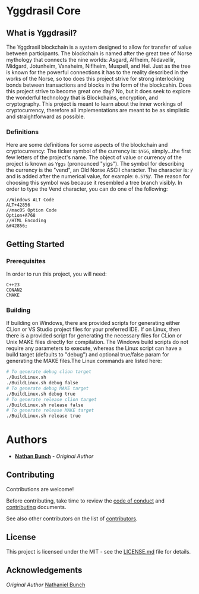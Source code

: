 # Yggdrasil Core
## What is Yggdrasil?
The Yggdrasil blockchain is a system designed to allow for transfer of value between participants. The blockchain is named after the great tree of Norse mythology that connects the nine worlds: Asgard, Alfheim, Nidavellir, Midgard, Jotunheim, Vanaheim, Niflheim, Muspell, and Hel. Just as the tree is known for the powerful connections it has to the reality described in the works of the Norse, so too does this project strive for strong interlocking bonds between transactions and blocks in the form of the blockcahin. Does this project strive to become great one day? No, but it does seek to explore the wonderful technology that is Blockchains, encryption, and cryptography. This project is meant to learn about the inner workings of cryptocurrency, therefore all implementations are meant to be as simplistic and straightforward as possible.
### Definitions
Here are some definitions for some aspects of the blockchain and cryptocurrency: The ticker symbol of the currency is: `$YGG`, simply...the first few letters of the project's name. The object of value or currency of the project is known as `Yggs` (pronounced "yigs"). The symbol for describing the currency is the "vend", an Old Norse ASCII character. The character is: `Ꝩ` and is added after the numerical value, for example: `0.575Ꝩ`. The reason for choosing this symbol was because it resembled a tree branch visibly. In order to type the Vend character, you can do one of the following:
```
//Windows ALT Code
ALT+42856
//macOS Option Code
Option+A768
//HTML Encoding
&#42856;
```
## Getting Started
### Prerequisites
In order to run this project, you will need:
```
C++23
CONAN2
CMAKE
```
### Building
If building on Windows, there are provided scripts for generating either CLion or VS Studio project files for your preferred IDE. If on Linux, then there is a provided script for generating the necessary files for CLion or Unix MAKE files directly for compilation. The Windows build scripts do not require any parameters to execute, whereas the Linux script can have a build target (defaults to "debug") and optional true/false param for generating the MAKE files.The Linux commands are listed here:
```bash
# To generate debug clion target
./BuildLinux.sh
./BuildLinux.sh debug false
# To generate debug MAKE target
./BuildLinux.sh debug true
# To generate release clion target
./BuildLinux.sh release false
# To generate release MAKE target
./BuildLinux.sh release true
```
# Authors

* **[Nathan Bunch](https://github.com/nathanielbunch)** - *Original Author*

## Contributing

Contributions are welcome!

Before contributing, take time to review the [code of conduct](https://github.com/stoicswe/yggdrasil-core/blob/main/docs/CODE_OF_CONDUCT.md) and [contributing](https://github.com/stoicswe/yggdrasil-core/blob/main/docs/CONTRIBUTING.md) documents.

See also other contributors on the list of [contributors](https://github.com/stoicswe/yggdrasil-core/graphs/contributors).

## License

This project is licensed under the MIT - see the [LICENSE.md](LICENSE.md) file for details.

## Acknowledgements

_Original Author_ [Nathaniel Bunch](https://github.com/stoicswe)